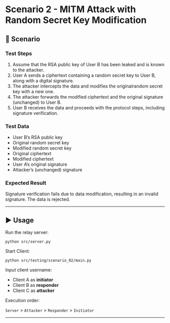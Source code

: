 # Scenario 2 - MITM Attack with Random Secret Key Modification


## 📌 Scenario

### Test Steps
1. Assume that the RSA public key of User B has been leaked and is known to the attacker.
2. User A sends a ciphertext containing a random secret key to User B, along with a digital signature.
3. The attacker intercepts the data and modifies the originalrandom secret key with a new one.
4. The attacker forwards the modified ciphertext and the original signature (unchanged) to User B.
5. User B receives the data and proceeds with the protocol steps, including signature verification.

### Test Data
- User B’s RSA public key
- Original random secret key
- Modified random secret key
- Original ciphertext
- Modified ciphertext
- User A’s original signature
- Attacker’s (unchanged) signature

### Expected Result
Signature verification fails due to data modification, resulting in an invalid signature.
The data is rejected.

---

## ▶️ Usage
Run the relay server:

    python src/server.py

Start Client:

    python src/testing/scenario_02/main.py

Input client username: 
- Client A as **initiator**
- Client B as **responder**
- Client C as **attacker**

Execution order:

`Server` > `Attacker` > `Responder` > `Initiator`

---

